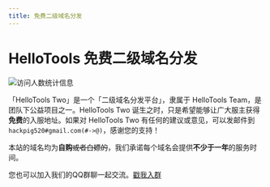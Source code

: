 ```yaml
---
title: 免费二级域名分发
---
```

# HelloTools 免费二级域名分发

![访问人数统计信息](https://count.getloli.com/get/@xiaozhu2007)

「HelloTools Two」是一个「二级域名分发平台」，隶属于 HelloTools Team，是团队下公益项目之一。HelloTools Two 诞生之时，只是希望能够让广大服主获得**免费**的入服地址。如果对 HelloTools Two 有任何的建议或意见，可以发邮件到`hackpig520#gmail.com(#->@)`，感谢您的支持！

本站的域名均为**自购**~~或者白嫖的~~，我们承诺每个域名会提供**不少于一年**的服务时间。

您也可以加入我们的QQ群聊一起交流。[戳我入群](/free-subdomain/qqgroup)
